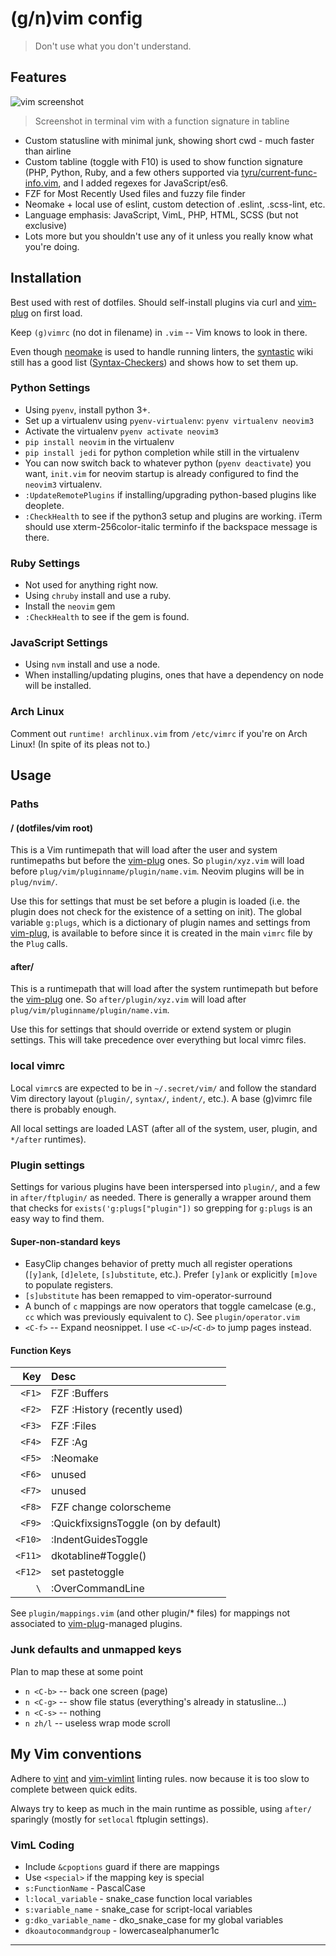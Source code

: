 # (g/n)vim config

> Don't use what you don't understand.

## Features

![vim screenshot][screenshot]
> Screenshot in terminal vim with a function signature in tabline

- Custom statusline with minimal junk, showing short cwd - much faster than
  airline
- Custom tabline (toggle with F10) is used to show function signature (PHP,
  Python, Ruby, and a few others supported via [tyru/current-func-info.vim],
  and I added regexes for JavaScript/es6.
- FZF for Most Recently Used files and fuzzy file finder
- Neomake + local use of eslint, custom detection of .eslint, .scss-lint,
  etc.
- Language emphasis: JavaScript, VimL, PHP, HTML, SCSS (but not exclusive)
- Lots more but you shouldn't use any of it unless you really know what you're
  doing.

## Installation

Best used with rest of dotfiles. Should self-install plugins via curl and
[vim-plug] on first load.

Keep `(g)vimrc` (no dot in filename) in `.vim` -- Vim knows to look in there.

Even though [neomake] is used to handle running linters, the [syntastic] wiki
still has a good list ([Syntax-Checkers]) and shows how to set them up.

### Python Settings

- Using `pyenv`, install python 3+.
- Set up a virtualenv using `pyenv-virtualenv`: `pyenv virtualenv neovim3`
- Activate the virtualenv `pyenv activate neovim3`
- `pip install neovim` in the virtualenv
- `pip install jedi` for python completion while still in the virtualenv
- You can now switch back to whatever python (`pyenv deactivate`) you want,
  `init.vim` for neovim startup is already configured to find the `neovim3`
  virtualenv.
- `:UpdateRemotePlugins` if installing/upgrading python-based plugins like
  deoplete.
- `:CheckHealth` to see if the python3 setup and plugins are working. iTerm
  should use xterm-256color-italic terminfo if the backspace message is there.

### Ruby Settings

- Not used for anything right now.
- Using `chruby` install and use a ruby.
- Install the `neovim` gem
- `:CheckHealth` to see if the gem is found.

### JavaScript Settings

- Using `nvm` install and use a node.
- When installing/updating plugins, ones that have a dependency on node will
  be installed.

### Arch Linux

Comment out `runtime! archlinux.vim` from `/etc/vimrc` if you're on Arch Linux!
(In spite of its pleas not to.)

## Usage

### Paths

#### / (dotfiles/vim root)

This is a Vim runtimepath that will load after the user and system runtimepaths
but before the [vim-plug] ones. So `plugin/xyz.vim` will load before
`plug/vim/pluginname/plugin/name.vim`. Neovim plugins will be in `plug/nvim/`.

Use this for settings that must be set before a plugin is loaded (i.e. the
plugin does not check for the existence of a setting on init). The global
variable `g:plugs`, which is a dictionary of plugin names and settings from
[vim-plug], is available to before since it is created in the main `vimrc` file
by the `Plug` calls.

#### after/

This is a runtimepath that will load after the system runtimepath but before
the [vim-plug] one. So `after/plugin/xyz.vim` will load after
`plug/vim/pluginname/plugin/name.vim`.

Use this for settings that should override or extend system or plugin settings.
This will take precedence over everything but local vimrc files.

### local vimrc

Local `vimrc`s are expected to be in `~/.secret/vim/` and follow the standard
Vim directory layout (`plugin/`, `syntax/`, `indent/`, etc.). A base (g)vimrc
file there is probably enough.

All local settings are loaded LAST (after all of the system, user, plugin, and
`*/after` runtimes).

### Plugin settings

Settings for various plugins have been interspersed into `plugin/`, and a few
in `after/ftplugin/` as needed. There is generally a wrapper around them that
checks for `exists('g:plugs["plugin"])` so grepping for `g:plugs` is an easy
way to find them.

#### Super-non-standard keys

- EasyClip changes behavior of pretty much all register operations (`[y]ank`,
  `[d]elete`, `[s]ubstitute`, etc.). Prefer `[y]ank` or explicitly `[m]ove` to
  populate registers.
- `[s]ubstitute` has been remapped to vim-operator-surround
- A bunch of `c` mappings are now operators that toggle camelcase (e.g., `cc`
  which was previously equivalent to `C`). See `plugin/operator.vim`
- `<C-f>` -- Expand neosnippet. I use `<C-u>`/`<C-d>` to jump pages instead.

#### Function Keys

|     Key | Desc |
| ------: | :--- |
| `<F1>`  | FZF :Buffers |
| `<F2>`  | FZF :History (recently used) |
| `<F3>`  | FZF :Files |
| `<F4>`  | FZF :Ag |
| `<F5>`  | :Neomake |
| `<F6>`  | unused |
| `<F7>`  | unused |
| `<F8>`  | FZF change colorscheme |
| `<F9>`  | :QuickfixsignsToggle (on by default) |
| `<F10>` | :IndentGuidesToggle |
| `<F11>` | dkotabline#Toggle() |
| `<F12>` | set pastetoggle |
| `\`     | :OverCommandLine |

See `plugin/mappings.vim` (and other plugin/* files) for mappings not
associated to [vim-plug]-managed plugins.

### Junk defaults and unmapped keys

Plan to map these at some point

- `n <C-b>` -- back one screen (page)
- `n <C-g>` -- show file status (everything's already in statusline...)
- `n <C-s>` -- nothing
- `n zh/l`  -- useless wrap mode scroll

## My Vim conventions

Adhere to [vint](https://github.com/Kuniwak/vint) and
[vim-vimlint](https://github.com/syngan/vim-vimlint) linting rules.
now because it is too slow to complete between quick edits.

Always try to keep as much in the main runtime as possible, using `after/`
sparingly (mostly for `setlocal` ftplugin settings).

### VimL Coding

- Include `&cpoptions` guard if there are mappings
- Use `<special>` if the mapping key is special
- `s:FunctionName` - PascalCase
- `l:local_variable` - snake_case function local variables
- `s:variable_name` - snake_case for script-local variables
- `g:dko_variable_name` - dko_snake_case for my global variables
- `dkoautocommandgroup` - lowercasealphanumer1c

----

[screenshot]: https://cloud.githubusercontent.com/assets/609213/19456070/cd2eeeec-948d-11e6-8fda-dad580c17c0a.png
[Syntax-Checkers]: https://github.com/scrooloose/syntastic/wiki/Syntax-Checkers
[syntastic]: https://github.com/scrooloose/syntastic
[neomake]: https://github.com/neomake/neomake
[vim-plug]: https://github.com/junegunn/vim-plug
[tyru/current-func-info.vim]: https://github.com/tyru/current-func-info.vim
[jeetsukumaran/vim-gazetteer]: https://github.com/jeetsukumaran/vim-gazetteer
